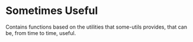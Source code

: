 # Sometimes Useful

Contains functions based on the utilities that some-utils provides, that can be, 
from time to time, useful.
